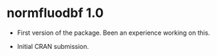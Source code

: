 # normfluodbf 1.0
* First version of the package. Been an experience working on this.

* Initial CRAN submission.

